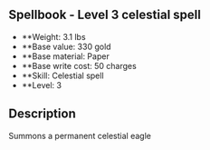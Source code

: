 ## Spellbook - Level 3 celestial spell
- **Weight: 3.1 lbs
- **Base value: 330 gold
- **Base material: Paper
- **Base write cost: 50 charges
- **Skill: Celestial spell
- **Level: 3
## Description
Summons a permanent celestial eagle
